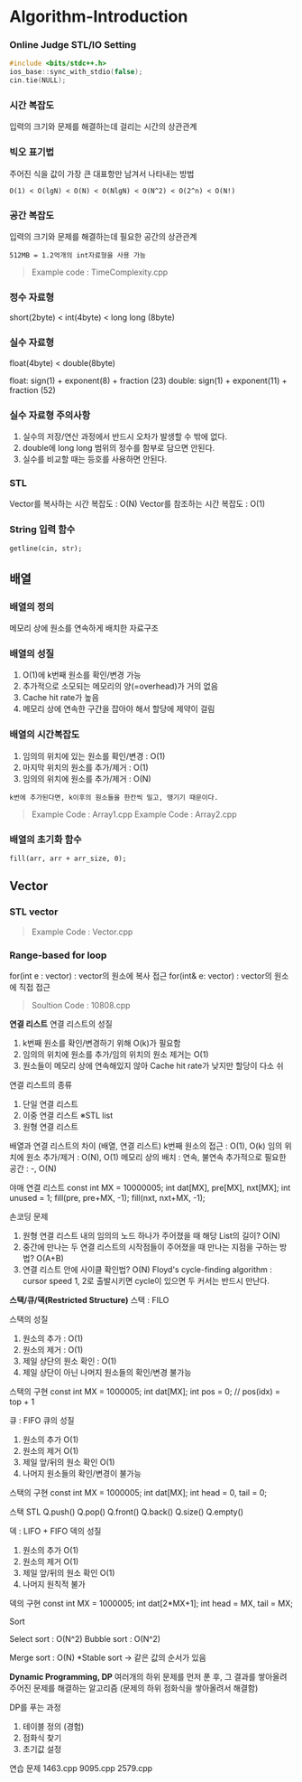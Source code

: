 # Algorithm-Introduction

### Online Judge STL/IO Setting
```cpp
#include <bits/stdc++.h>
ios_base::sync_with_stdio(false);
cin.tie(NULL);
```

### 시간 복잡도
입력의 크기와 문제를 해결하는데 걸리는 시간의 상관관계

### 빅오 표기법
주어진 식을 값이 가장 큰 대표항만 남겨서 나타내는 방법
```
O(1) < O(lgN) < O(N) < O(NlgN) < O(N^2) < O(2^n) < O(N!)
```

### 공간 복잡도
입력의 크기와 문제를 해결하는데 필요한 공간의 상관관계
```
512MB = 1.2억개의 int자료형을 사용 가능
```

> Example code : TimeComplexity.cpp

### 정수 자료형
short(2byte) < int(4byte) < long long (8byte)

### 실수 자료형
float(4byte) < double(8byte)

float: sign(1) + exponent(8) + fraction (23)
double: sign(1) + exponent(11) + fraction (52)

### 실수 자료형 주의사항
1. 실수의 저장/연산 과정에서 반드시 오차가 발생할 수 밖에 없다.
2. double에 long long 범위의 정수를 함부로 담으면 안된다.
3. 실수를 비교할 때는 등호를 사용하면 안된다.

### STL
Vector를 복사하는 시간 복잡도 : O(N)
Vector를 참조하는 시간 복잡도 : O(1)

### String 입력 함수
```
getline(cin, str);
```

## 배열
### 배열의 정의
메모리 상에 원소를 연속하게 배치한 자료구조

### 배열의 성질
1. O(1)에 k번째 원소를 확인/변경 가능
2. 추가적으로 소모되는 메모리의 양(=overhead)가 거의 없음
3. Cache hit rate가 높음
4. 메모리 상에 연속한 구간을 잡아야 해서 할당에 제약이 걸림

### 배열의 시간복잡도
1. 임의의 위치에 있는 원소를 확인/변경 : O(1)
2. 마지막 위치의 원소를 추가/제거 : O(1)
3. 임의의 위치에 원소를 추가/제거 : O(N)
```
k번에 추가된다면, k이후의 원소들을 한칸씩 밀고, 땡기기 때문이다.
```
> Example Code : Array1.cpp
> Example Code : Array2.cpp

### 배열의 초기화 함수
```
fill(arr, arr + arr_size, 0);
```
## Vector
### STL vector
> Example Code : Vector.cpp

### Range-based for loop
for(int e : vector) : vector의 원소에 복사 접근
for(int& e: vector) : vector의 원소에 직접 접근
> Soultion Code : 10808.cpp

**연결 리스트**
연결 리스트의 성질
1. k번째 원소를 확인/변경하기 위해 O(k)가 필요함
2. 임의의 위치에 원소를 추가/임의 위치의 원소 제거는 O(1)
3. 원소들이 메모리 상에 연속해있지 않아 Cache hit rate가 낮지만 할당이 다소 쉬

연결 리스트의 종류
1. 단일 연결 리스트
2. 이중 연결 리스트 ※STL list
3. 원형 연결 리스트

배열과 연결 리스트의 차이 (배열, 연결 리스트)
k번째 원소의 접근 : O(1), O(k)
임의 위치에 원소 추가/제거 : O(N), O(1)
메모리 상의 배치 : 연속, 불연속
추가적으로 필요한 공간 : -, O(N)

야매 연결 리스트
const int MX = 10000005;
int dat[MX], pre[MX], nxt[MX];
int unused = 1;
fill(pre, pre+MX, -1);
fill(nxt, nxt+MX, -1);

손코딩 문제
1. 원형 연결 리스트 내의 임의의 노드 하나가 주어졌을 때 해당 List의 길이? O(N)
2. 중간에 만나는 두 연결 리스트의 시작점들이 주어졌을 때 만나는 지점을 구하는 방법? O(A+B)
3. 연결 리스트 안에 사이클 확인법? O(N)
Floyd's cycle-finding algorithm : cursor speed 1, 2로 출발시키면 cycle이 있으면 두 커서는 반드시 만난다.

**스택/큐/덱(Restricted Structure)**
스택 : FILO

스택의 성질
1. 원소의 추가 : O(1)
2. 원소의 제거 : O(1)
3. 제일 상단의 원소 확인 : O(1)
4. 제일 상단이 아닌 나머지 원소들의 확인/변경 불가능

스택의 구현
const int MX = 1000005;
int dat[MX];
int pos = 0; // pos(idx) = top + 1

큐 : FIFO
큐의 성질
1. 원소의 추가 O(1)
2. 원소의 제거 O(1)
3. 제일 앞/뒤의 원소 확인 O(1)
4. 나머지 원소들의 확인/변경이 불가능

스택의 구현
const int MX = 1000005;
int dat[MX];
int head = 0, tail = 0;

스택 STL
Q.push()
Q.pop()
Q.front()
Q.back()
Q.size()
Q.empty()

덱 : LIFO + FIFO
덱의 성질
1. 원소의 추가 O(1)
2. 원소의 제거 O(1)
3. 제일 앞/뒤의 원소 확인 O(1)
4. 나머지 원칙적 불가

덱의 구현
const int MX = 1000005;
int dat[2*MX+1];
int head = MX, tail = MX;

Sort

Select sort : O(N^2)
Bubble sort : O(N^2)

Merge sort : O(N)
*Stable sort -> 같은 값의 순서가 있음

**Dynamic Programming, DP**
여러개의 하위 문제를 먼저 푼 후, 그 결과를 쌓아올려 주어진 문제를 해결하는 알고리즘 (문제의 하위 점화식을 쌓아올려서 해결함)

DP를 푸는 과정
1. 테이블 정의 (경험)
2. 점화식 찾기
3. 초기값 설정

연습 문제
1463.cpp
9095.cpp
2579.cpp